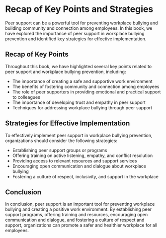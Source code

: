 # Recap of Key Points and Strategies

Peer support can be a powerful tool for preventing workplace bullying and building community and connection among employees. In this book, we have explored the importance of peer support in workplace bullying prevention and identified key strategies for effective implementation.

Recap of Key Points
-------------------

Throughout this book, we have highlighted several key points related to peer support and workplace bullying prevention, including:

* The importance of creating a safe and supportive work environment
* The benefits of fostering community and connection among employees
* The role of peer supporters in providing emotional and practical support to colleagues
* The importance of developing trust and empathy in peer support
* Techniques for addressing workplace bullying through peer support

Strategies for Effective Implementation
---------------------------------------

To effectively implement peer support in workplace bullying prevention, organizations should consider the following strategies:

* Establishing peer support groups or programs
* Offering training on active listening, empathy, and conflict resolution
* Providing access to relevant resources and support services
* Encouraging open communication and dialogue about workplace bullying
* Fostering a culture of respect, inclusivity, and support in the workplace

Conclusion
----------

In conclusion, peer support is an important tool for preventing workplace bullying and creating a positive work environment. By establishing peer support programs, offering training and resources, encouraging open communication and dialogue, and fostering a culture of respect and support, organizations can promote a safer and healthier workplace for all employees.



